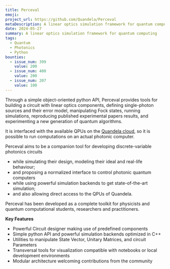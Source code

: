 ```yaml
---
title: Perceval
emoji:
project_url: https://github.com/Quandela/Perceval
metaDescription: A linear optics simulation framework for quantum computing
date: 2024-05-27
summary: A linear optics simulation framework for quantum computing
tags:
  - Quantum
  - Photonics
  - Python
bounties:
  - issue_num: 399
    value: 200
  - issue_num: 400
    value: 200
  - issue_num: 207
    value: 100
---
```


Through a simple object-oriented python API, Perceval provides tools for building a circuit with linear optics components, defining single-photon sources and their error model, manipulating Fock states, running simulations, reproducing published experimental papers results, and experimenting a new generation of quantum algorithms.

It is interfaced with the available QPUs on the [Quandela cloud](https://cloud.quandela.com/webide/), so it is possible to run computations on an actual photonic computer.

Perceval aims to be a companion tool for developing discrete-variable photonics circuits

- while simulating their design, modeling their ideal and real-life behaviour;
- and proposing a normalized interface to control photonic quantum computers
- while using powerful simulation backends to get state-of-the-art simulation;
- and also allowing direct access to the QPUs of Quandela.

Perceval has been developed as a complete toolkit for physicists and quantum computational students, researchers and practitioners.

**Key Features**
- Powerful Circuit designer making use of predefined components
- Simple python API and powerful simulation backends optimized in C++
- Utilities to manipulate State Vector, Unitary Matrices, and circuit Parameters
- Transversal tools for visualization compatible with notebooks or local development environments
- Modular architecture welcoming contributions from the community
